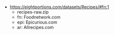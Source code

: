 - https://eightportions.com/datasets/Recipes/#fn:1
    - recipes-raw.zip
    - fn:  Foodnetwork.com
    - epi: Epicurious.com
    - ar:  Allrecipes.com